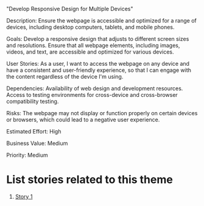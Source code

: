 "Develop Responsive Design for Multiple Devices"

Description: Ensure the webpage is accessible and optimized for a range of devices, including desktop computers, tablets, and mobile phones.

Goals: 
    Develop a responsive design that adjusts to different screen sizes and resolutions.
    Ensure that all webpage elements, including images, videos, and text, are accessible and optimized for various devices.

User Stories: As a user, I want to access the webpage on any device and have a consistent and user-friendly experience, so that I can engage with the content regardless of the device I'm using.

Dependencies: 
    Availability of web design and development resources.
    Access to testing environments for cross-device and cross-browser compatibility testing.

Risks: The webpage may not display or function properly on certain devices or browsers, which could lead to a negative user experience.

Estimated Effort: High

Business Value: Medium

Priority: Medium

# List stories related to this theme
1. [Story 1](documentation/templates/theme/initiatives/epics/stories/story_template.md)